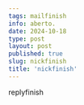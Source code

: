 ```yaml
---
tags: mailfinish
info: aberto.
date: 2024-10-18
type: post
layout: post
published: true
slug: nickfinish
title: 'nickfinish'
---
```

replyfinish